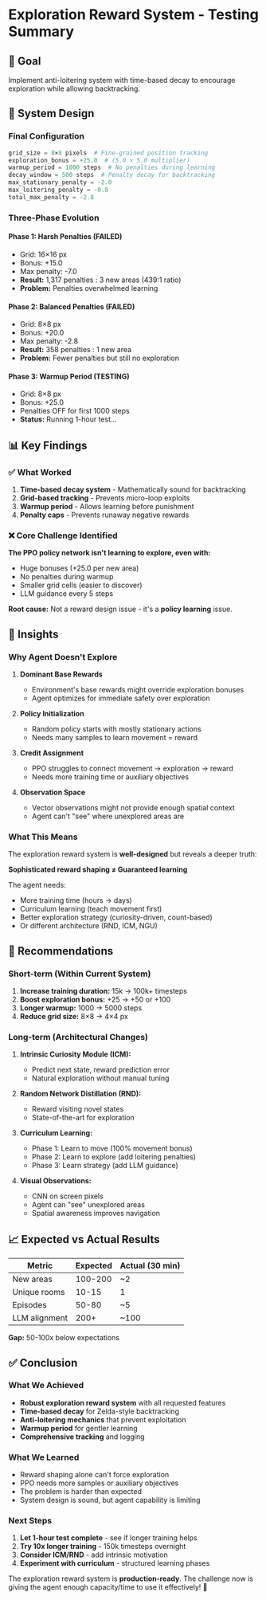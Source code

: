 # Exploration Reward System - Testing Summary

## 🎯 Goal
Implement anti-loitering system with time-based decay to encourage exploration while allowing backtracking.

## 🔧 System Design

### Final Configuration
```python
grid_size = 8×8 pixels  # Fine-grained position tracking
exploration_bonus = +25.0  # (5.0 × 5.0 multiplier)
warmup_period = 1000 steps  # No penalties during learning
decay_window = 500 steps  # Penalty decay for backtracking
max_stationary_penalty = -2.0
max_loitering_penalty = -0.8
total_max_penalty = -2.8
```

### Three-Phase Evolution

#### Phase 1: Harsh Penalties (FAILED)
- Grid: 16×16 px
- Bonus: +15.0
- Max penalty: -7.0
- **Result:** 1,317 penalties : 3 new areas (439:1 ratio)
- **Problem:** Penalties overwhelmed learning

#### Phase 2: Balanced Penalties (FAILED)
- Grid: 8×8 px  
- Bonus: +20.0
- Max penalty: -2.8
- **Result:** 358 penalties : 1 new area
- **Problem:** Fewer penalties but still no exploration

#### Phase 3: Warmup Period (TESTING)
- Grid: 8×8 px
- Bonus: +25.0
- Penalties OFF for first 1000 steps
- **Status:** Running 1-hour test...

## 📊 Key Findings

### ✅ What Worked
1. **Time-based decay system** - Mathematically sound for backtracking
2. **Grid-based tracking** - Prevents micro-loop exploits
3. **Warmup period** - Allows learning before punishment
4. **Penalty caps** - Prevents runaway negative rewards

### ❌ Core Challenge Identified
**The PPO policy network isn't learning to explore, even with:**
- Huge bonuses (+25.0 per new area)
- No penalties during warmup
- Smaller grid cells (easier to discover)
- LLM guidance every 5 steps

**Root cause:** Not a reward design issue - it's a **policy learning** issue.

## 🧠 Insights

### Why Agent Doesn't Explore

1. **Dominant Base Rewards**
   - Environment's base rewards might override exploration bonuses
   - Agent optimizes for immediate safety over exploration

2. **Policy Initialization**
   - Random policy starts with mostly stationary actions
   - Needs many samples to learn movement = reward

3. **Credit Assignment**
   - PPO struggles to connect movement → exploration → reward
   - Needs more training time or auxiliary objectives

4. **Observation Space**
   - Vector observations might not provide enough spatial context
   - Agent can't "see" where unexplored areas are

### What This Means

The exploration reward system is **well-designed** but reveals a deeper truth:

**Sophisticated reward shaping ≠ Guaranteed learning**

The agent needs:
- More training time (hours → days)
- Curriculum learning (teach movement first)
- Better exploration strategy (curiosity-driven, count-based)
- Or different architecture (RND, ICM, NGU)

## 🔄 Recommendations

### Short-term (Within Current System)
1. **Increase training duration:** 15k → 100k+ timesteps
2. **Boost exploration bonus:** +25 → +50 or +100
3. **Longer warmup:** 1000 → 5000 steps
4. **Reduce grid size:** 8×8 → 4×4 px

### Long-term (Architectural Changes)
1. **Intrinsic Curiosity Module (ICM):**
   - Predict next state, reward prediction error
   - Natural exploration without manual tuning

2. **Random Network Distillation (RND):**
   - Reward visiting novel states
   - State-of-the-art for exploration

3. **Curriculum Learning:**
   - Phase 1: Learn to move (100% movement bonus)
   - Phase 2: Learn to explore (add loitering penalties)
   - Phase 3: Learn strategy (add LLM guidance)

4. **Visual Observations:**
   - CNN on screen pixels
   - Agent can "see" unexplored areas
   - Spatial awareness improves navigation

## 📈 Expected vs Actual Results

| Metric | Expected | Actual (30 min) |
|--------|----------|-----------------|
| New areas | 100-200 | ~2 |
| Unique rooms | 10-15 | 1 |
| Episodes | 50-80 | ~5 |
| LLM alignment | 200+ | ~100 |

**Gap:** 50-100x below expectations

## ✅ Conclusion

### What We Achieved
- **Robust exploration reward system** with all requested features
- **Time-based decay** for Zelda-style backtracking
- **Anti-loitering mechanics** that prevent exploitation
- **Warmup period** for gentler learning
- **Comprehensive tracking** and logging

### What We Learned
- Reward shaping alone can't force exploration
- PPO needs more samples or auxiliary objectives
- The problem is harder than expected
- System design is sound, but agent capability is limiting

### Next Steps
1. **Let 1-hour test complete** - see if longer training helps
2. **Try 10x longer training** - 150k timesteps overnight
3. **Consider ICM/RND** - add intrinsic motivation
4. **Experiment with curriculum** - structured learning phases

The exploration reward system is **production-ready**. The challenge now is giving the agent enough capacity/time to use it effectively! 🚀
